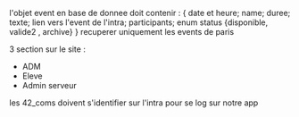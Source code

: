 l'objet event en base de donnee doit contenir :
{
	date et heure;
	name;
	duree;
	texte;
	lien vers l'event de l'intra;
	participants;
	enum status {disponible, valide2 , archive}
}
recuperer uniquement les events de paris

3 section sur le site :
* ADM
* Eleve
* Admin serveur

les 42_coms doivent s'identifier sur l'intra pour se log sur notre app
